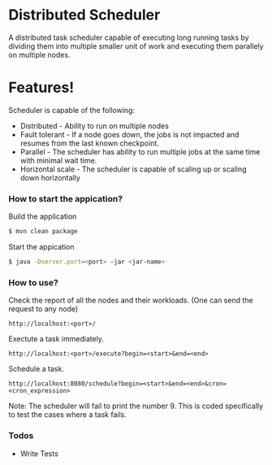 # Distributed Scheduler
A distributed task scheduler capable of executing long running tasks by
dividing them into multiple smaller unit of work and executing them parallely on
multiple nodes.

# Features!
Scheduler is capable of the following:
- Distributed - Ability to run on multiple nodes
- Fault tolerant - If a node goes down, the jobs is not impacted and resumes from the last known checkpoint.
- Parallel - The scheduler has ability to run multiple jobs at the same time with minimal wait time.
- Horizontal scale - The scheduler is capable of scaling up or scaling down horizontally
### How to start the appication?
Build the application
```sh
$ mvn clean package
```
Start the appication
```sh
$ java -Dserver.port=<port> -jar <jar-name>
```
### How to use?
Check the report of all the nodes and their workloads. (One can send the request to any node)
```
http://localhost:<port>/
```
Exectute a task immediately.
```
http://localhost:<port>/execute?begin=<start>&end=<end>
```
Schedule a task.
```
http://localhost:8080/schedule?begin=<start>&end=<end>&cron=<cron_expression>
```
Note: The scheduler will fail to print the number 9. This is coded specifically to test the cases where a task fails. 

### Todos
 - Write Tests


